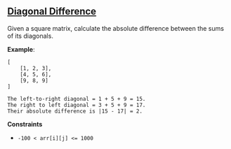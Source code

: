 ## [Diagonal Difference](https://www.hackerrank.com/challenges/diagonal-difference/problem)

Given a square matrix, calculate the absolute difference between the sums of its diagonals.

**Example**:
````
[
    [1, 2, 3],
    [4, 5, 6],
    [9, 8, 9]
]  

The left-to-right diagonal = 1 + 5 + 9 = 15. 
The right to left diagonal = 3 + 5 + 9 = 17. 
Their absolute difference is |15 - 17| = 2.
````

**Constraints**
* `-100 < arr[i][j] <= 1000`